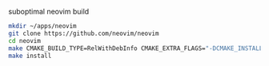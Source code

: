 
suboptimal neovim build
```sh
mkdir ~/apps/neovim
git clone https://github.com/neovim/neovim
cd neovim
make CMAKE_BUILD_TYPE=RelWithDebInfo CMAKE_EXTRA_FLAGS="-DCMAKE_INSTALL_PREFIX=$HOME/apps/neovim"
make install
```
